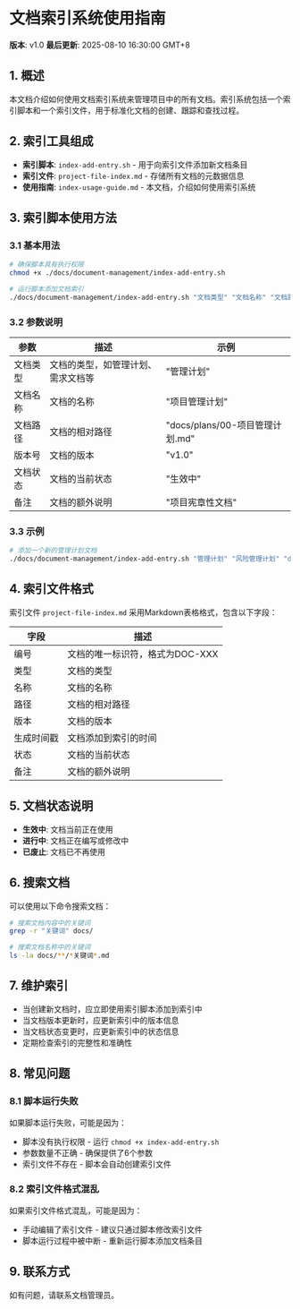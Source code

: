 # 文档索引系统使用指南

**版本**: v1.0
**最后更新**: 2025-08-10 16:30:00 GMT+8

## 1. 概述

本文档介绍如何使用文档索引系统来管理项目中的所有文档。索引系统包括一个索引脚本和一个索引文件，用于标准化文档的创建、跟踪和查找过程。

## 2. 索引工具组成

- **索引脚本**: `index-add-entry.sh` - 用于向索引文件添加新文档条目
- **索引文件**: `project-file-index.md` - 存储所有文档的元数据信息
- **使用指南**: `index-usage-guide.md` - 本文档，介绍如何使用索引系统

## 3. 索引脚本使用方法

### 3.1 基本用法

```bash
# 确保脚本具有执行权限
chmod +x ./docs/document-management/index-add-entry.sh

# 运行脚本添加文档索引
./docs/document-management/index-add-entry.sh "文档类型" "文档名称" "文档路径" "版本号" "文档状态" "备注"
```

### 3.2 参数说明

| 参数 | 描述 | 示例 |
|------|------|------|
| 文档类型 | 文档的类型，如管理计划、需求文档等 | "管理计划" |
| 文档名称 | 文档的名称 | "项目管理计划" |
| 文档路径 | 文档的相对路径 | "docs/plans/00-项目管理计划.md" |
| 版本号 | 文档的版本 | "v1.0" |
| 文档状态 | 文档的当前状态 | "生效中" |
| 备注 | 文档的额外说明 | "项目宪章性文档" |

### 3.3 示例

```bash
# 添加一个新的管理计划文档
./docs/document-management/index-add-entry.sh "管理计划" "风险管理计划" "docs/plans/16-风险管理计划.md" "v1.0" "生效中" "项目风险管理"
```

## 4. 索引文件格式

索引文件 `project-file-index.md` 采用Markdown表格格式，包含以下字段：

| 字段 | 描述 |
|------|------|
| 编号 | 文档的唯一标识符，格式为DOC-XXX |
| 类型 | 文档的类型 |
| 名称 | 文档的名称 |
| 路径 | 文档的相对路径 |
| 版本 | 文档的版本 |
| 生成时间戳 | 文档添加到索引的时间 |
| 状态 | 文档的当前状态 |
| 备注 | 文档的额外说明 |

## 5. 文档状态说明

- **生效中**: 文档当前正在使用
- **进行中**: 文档正在编写或修改中
- **已废止**: 文档已不再使用

## 6. 搜索文档

可以使用以下命令搜索文档：

```bash
# 搜索文档内容中的关键词
grep -r "关键词" docs/

# 搜索文档名称中的关键词
ls -la docs/**/*关键词*.md
```

## 7. 维护索引

- 当创建新文档时，应立即使用索引脚本添加到索引中
- 当文档版本更新时，应更新索引中的版本信息
- 当文档状态变更时，应更新索引中的状态信息
- 定期检查索引的完整性和准确性

## 8. 常见问题

### 8.1 脚本运行失败

如果脚本运行失败，可能是因为：
- 脚本没有执行权限 - 运行 `chmod +x index-add-entry.sh`
- 参数数量不正确 - 确保提供了6个参数
- 索引文件不存在 - 脚本会自动创建索引文件

### 8.2 索引文件格式混乱

如果索引文件格式混乱，可能是因为：
- 手动编辑了索引文件 - 建议只通过脚本修改索引文件
- 脚本运行过程中被中断 - 重新运行脚本添加文档条目

## 9. 联系方式

如有问题，请联系文档管理员。